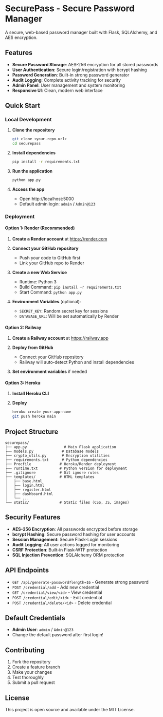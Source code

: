 # SecurePass - Secure Password Manager

A secure, web-based password manager built with Flask, SQLAlchemy, and AES encryption.

## Features

- **Secure Password Storage**: AES-256 encryption for all stored passwords
- **User Authentication**: Secure login/registration with bcrypt hashing
- **Password Generation**: Built-in strong password generator
- **Audit Logging**: Complete activity tracking for security
- **Admin Panel**: User management and system monitoring
- **Responsive UI**: Clean, modern web interface

## Quick Start

### Local Development

1. **Clone the repository**
   ```bash
   git clone <your-repo-url>
   cd securepass
   ```

2. **Install dependencies**
   ```bash
   pip install -r requirements.txt
   ```

3. **Run the application**
   ```bash
   python app.py
   ```

4. **Access the app**
   - Open http://localhost:5000
   - Default admin login: `admin` / `Admin@123`

### Deployment

#### Option 1: Render (Recommended)

1. **Create a Render account** at https://render.com

2. **Connect your GitHub repository**
   - Push your code to GitHub first
   - Link your GitHub repo to Render

3. **Create a new Web Service**
   - Runtime: Python 3
   - Build Command: `pip install -r requirements.txt`
   - Start Command: `python app.py`

4. **Environment Variables** (optional):
   - `SECRET_KEY`: Random secret key for sessions
   - `DATABASE_URL`: Will be set automatically by Render

#### Option 2: Railway

1. **Create a Railway account** at https://railway.app

2. **Deploy from GitHub**
   - Connect your GitHub repository
   - Railway will auto-detect Python and install dependencies

3. **Set environment variables** if needed

#### Option 3: Heroku

1. **Install Heroku CLI**

2. **Deploy**
   ```bash
   heroku create your-app-name
   git push heroku main
   ```

## Project Structure

```
securepass/
├── app.py                 # Main Flask application
├── models.py             # Database models
├── crypto_utils.py       # Encryption utilities
├── requirements.txt      # Python dependencies
├── Procfile             # Heroku/Render deployment
├── runtime.txt          # Python version for deployment
├── .gitignore           # Git ignore rules
├── templates/           # HTML templates
│   ├── base.html
│   ├── login.html
│   ├── register.html
│   ├── dashboard.html
│   └── ...
└── static/              # Static files (CSS, JS, images)
```

## Security Features

- **AES-256 Encryption**: All passwords encrypted before storage
- **bcrypt Hashing**: Secure password hashing for user accounts
- **Session Management**: Secure Flask-Login sessions
- **Audit Logging**: All user actions logged for monitoring
- **CSRF Protection**: Built-in Flask-WTF protection
- **SQL Injection Prevention**: SQLAlchemy ORM protection

## API Endpoints

- `GET /api/generate-password?length=16` - Generate strong password
- `POST /credential/add` - Add new credential
- `GET /credential/view/<id>` - View credential
- `POST /credential/edit/<id>` - Edit credential
- `POST /credential/delete/<id>` - Delete credential

## Default Credentials

- **Admin User**: `admin` / `Admin@123`
- Change the default password after first login!

## Contributing

1. Fork the repository
2. Create a feature branch
3. Make your changes
4. Test thoroughly
5. Submit a pull request

## License

This project is open source and available under the MIT License.
